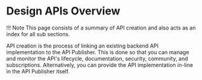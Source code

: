 # Design APIs Overview

!!! Note
    This page consists of a summary of API creation and also acts as an index for all sub sections.

API creation is the process of linking an existing backend API implementation to the API Publisher. This is done so that you can manage and monitor the API's lifecycle, documentation, security, community, and subscriptions. Alternatively, you can provide the API implementation in-line in the API Publisher itself.

